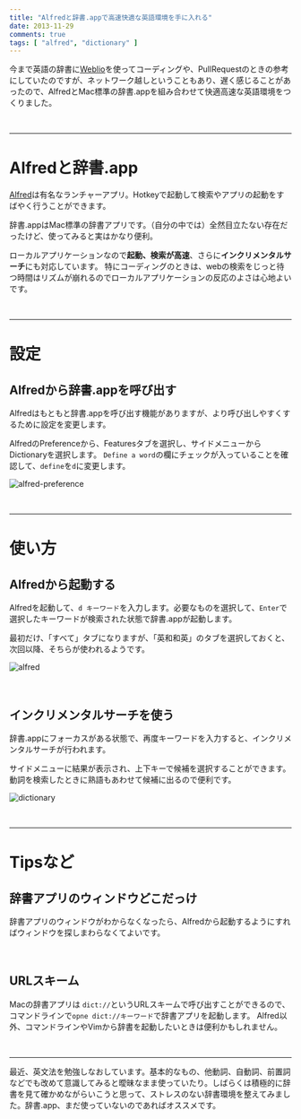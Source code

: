 ```yaml
---
title: "Alfredと辞書.appで高速快適な英語環境を手に入れる"
date: 2013-11-29
comments: true
tags: [ "alfred", "dictionary" ]
---
```


今まで英語の辞書に[Weblio](http://ejje.weblio.jp/)を使ってコーディングや、PullRequestのときの参考にしていたのですが、ネットワーク越しということもあり、遅く感じることがあったので、AlfredとMac標準の辞書.appを組み合わせて快適高速な英語環境をつくりました。

<br />
<hr />

# Alfredと辞書.app

[Alfred](http://www.alfredapp.com/)は有名なランチャーアプリ。Hotkeyで起動して検索やアプリの起動をすばやく行うことができます。

辞書.appはMac標準の辞書アプリです。（自分の中では）全然目立たない存在だったけど、使ってみると実はかなり便利。

ローカルアプリケーションなので**起動、検索が高速**、さらに**インクリメンタルサーチ**にも対応しています。
特にコーディングのときは、webの検索をじっと待つ時間はリズムが崩れるのでローカルアプリケーションの反応のよさは心地よいです。

<br />
<hr />

# 設定

## Alfredから辞書.appを呼び出す

Alfredはもともと辞書.appを呼び出す機能がありますが、より呼び出しやすくするために設定を変更します。

AlfredのPreferenceから、Featuresタブを選択し、サイドメニューからDictionaryを選択します。
`Define a word`の欄にチェックが入っていることを確認して、`define`を`d`に変更します。

![alfred-preference](/images/2013/11/alfred-preference.png) 

<br />
<hr />

# 使い方

## Alfredから起動する

Alfredを起動して、`d キーワード`を入力します。必要なものを選択して、`Enter`で選択したキーワードが検索された状態で辞書.appが起動します。

最初だけ、「すべて」タブになりますが、「英和和英」のタブを選択しておくと、次回以降、そちらが使われるようです。

![alfred](/images/2013/11/alfred.png) 

<br />

## インクリメンタルサーチを使う

辞書.appにフォーカスがある状態で、再度キーワードを入力すると、インクリメンタルサーチが行われます。

サイドメニューに結果が表示され、上下キーで候補を選択することができます。
動詞を検索したときに熟語もあわせて候補に出るので便利です。

![dictionary](/images/2013/11/incremental_search.png) 

<br />
<hr />

# Tipsなど

## 辞書アプリのウィンドウどこだっけ

辞書アプリのウィンドウがわからなくなったら、Alfredから起動するようにすればウィンドウを探しまわらなくてよいです。

<br />

## URLスキーム

Macの辞書アプリは `dict://`というURLスキームで呼び出すことができるので、コマンドラインで`opne dict://キーワード`で辞書アプリを起動します。
Alfred以外、コマンドラインやVimから辞書を起動したいときは便利かもしれません。

<br />
<hr />


最近、英文法を勉強しなおしています。基本的なもの、他動詞、自動詞、前置詞などでも改めて意識してみると曖昧なまま使っていたり。しばらくは積極的に辞書を見て確かめながらいこうと思って、ストレスのない辞書環境を整えてみました。辞書.app、まだ使っていないのであればオススメです。





